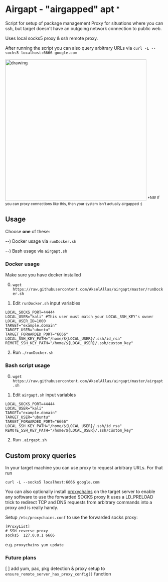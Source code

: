 # Airgapt - "airgapped" apt <sup><sub>*</sub></sup>

Script for setup of package management Proxy for situations where you can ssh, but target doesn't have an outgoing network connection to public web. 

Uses local socks5 proxy & ssh remote proxy.

After running the script you can also query arbitrary URLs via `curl -L --socks5 localhost:6666 google.com`

<img src="https://user-images.githubusercontent.com/26136082/144587454-c442d3b1-525a-49c9-88cb-07b7742b84d5.png" alt="drawing" width="450"/>
<sup>*NB! If you can proxy connections like this, then your system isn't actually airgapped :)</sup>

## Usage
Choose **one** of these: 

--) Docker usage via `runDocker.sh`

--) Bash usage via `airgapt.sh`

### Docker usage 

Make sure you have docker installed

0) `wget https://raw.githubusercontent.com/AkselAllas/airgapt/master/runDocker.sh`

1) Edit `runDocker.sh` input variables
```
LOCAL_SOCKS_PORT=44444
LOCAL_USER="kali" #This user must match your LOCAL_SSH_KEY's owner
LOCAL_USER_ID=1000
TARGET="example.domain"
TARGET_USER="ubuntu"
TARGET_FORWARDED_PORT="6666"
LOCAL_SSH_KEY_PATH="/home/${LOCAL_USER}/.ssh/id_rsa"
REMOTE_SSH_KEY_PATH="/home/${LOCAL_USER}/.ssh/custom_key"
```
2) Run `./runDocker.sh`

### Bash script usage

0) `wget https://raw.githubusercontent.com/AkselAllas/airgapt/master/airgapt.sh`

1) Edit `airgapt.sh` input variables
```
LOCAL_SOCKS_PORT=44444
LOCAL_USER="kali"
TARGET="example.domain"
TARGET_USER="ubuntu"
TARGET_FORWARDED_PORT="6666"
LOCAL_SSH_KEY_PATH="/home/${LOCAL_USER}/.ssh/id_rsa"
REMOTE_SSH_KEY_PATH="/home/${LOCAL_USER}/.ssh/custom_key"
```
2) Run `.airgapt.sh`

## Custom proxy queries
In your target machine you can use proxy to request arbitrary URLs. For that run
```
curl -L --socks5 localhost:6666 google.com
```
You can also optionally install [proxychains](http://proxychains.sourceforge.net/) on the target server to enable any software to use the forwarded SOCKS proxy 
It uses a LD_PRELOAD trick to redirect TCP and DNS requests from arbitrary commands into a proxy and is really handy.

Setup `/etc/proxychains.conf` to use the forwarded socks proxy:
```
[ProxyList]
# SSH reverse proxy
socks5  127.0.0.1 6666
```
e.g. `proxychains yum update`

### Future plans
[ ] add yum, pac, pkg detection & proxy setup to `ensure_remote_server_has_proxy_config()` function

